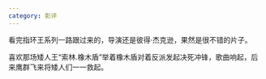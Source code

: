 ```yaml
---
category: 影评
---
```


看完指环王系列一路跟过来的，导演还是彼得·杰克逊，果然是很不错的片子。

喜欢那场矮人王“索林.橡木盾”举着橡木盾对着反派发起决死冲锋，歌曲响起，后来鹰群飞来将矮人们一一救起。

